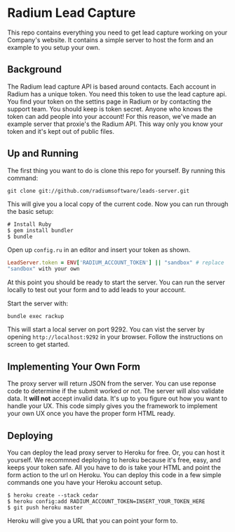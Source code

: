 # Radium Lead Capture

This repo contains everything you need to get lead capture working on
your Company's website. It contains a simple server to host the form and
an example to you setup your own.

## Background

The Radium lead capture API is based around contacts. Each account in
Radium has a unique token. You need this token to use the lead capture
api. You find your token on the settins page in Radium or by contacting
the support team. You should keep is token secret. Anyone who knows the
token can add people into your account! For this reason, we've made an
example server that proxie's the Radium API. This way only you know your
token and it's kept out of public files.

## Up and Running

The first thing you want to do is clone this repo for yourself. By
running this command:

    git clone git://github.com/radiumsoftware/leads-server.git

This will give you a local copy of the current code. Now you can
run through the basic setup:

```
# Install Ruby
$ gem install bundler
$ bundle
```

Open up `config.ru` in an editor and insert your token as shown.

```ruby
LeadServer.token = ENV['RADIUM_ACCOUNT_TOKEN'] || "sandbox" # replace
"sandbox" with your own
```

At this point you should be ready to start the server. You can run the
server locally to test out your form and to add leads to your account.

Start the server with:

`bundle exec rackup`

This will start a local server on port 9292. You can vist the server by
opening `http://localhost:9292` in your browser. Follow the instructions
on screen to get started.

## Implementing Your Own Form

The proxy server will return JSON from the server. You can use reponse
code to determine if the submit worked or not. The server will also
validate data. It **will not** accept invalid data. It's up to you
figure out how you want to handle your UX. This code simply gives you
the framework to implement your own UX once you have the proper form
HTML ready.

## Deploying

You can deploy the lead proxy server to Heroku for free. Or, you can
host it yourself. We recommned deploying to heroku because it's free,
easy, and keeps your token safe. All you have to do is take your HTML
and point the form action to the url on Heroku. You can deploy this code
in a few simple commands one you have your Heroku account setup.

```
$ heroku create --stack cedar
$ heroku config:add RADIUM_ACCOUNT_TOKEN=INSERT_YOUR_TOKEN_HERE
$ git push heroku master
```

Heroku will give you a URL that you can point your form to.
